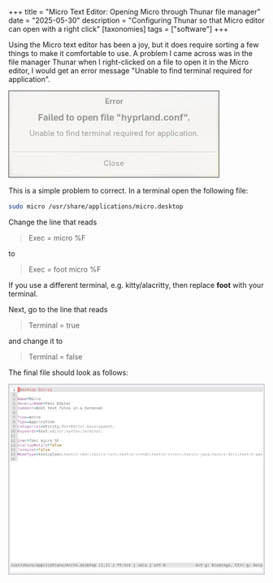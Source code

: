 +++
title = "Micro Text Editor: Opening Micro through Thunar file manager"
date = "2025-05-30"
description = "Configuring Thunar so that Micro editor can open with a right click" 
[taxonomies]
tags = ["software"]
+++

Using the Micro text editor has been a joy, but it does require sorting a few things to make it comfortable to use.  A problem I came across was in the file manager Thunar when I right-clicked on a file to open it in the Micro editor, I would get an error message "Unable to find terminal required for application".


![error message](micro-editor.webp)

This is a simple problem to correct.  In a terminal open the following file:

```bash
sudo micro /usr/share/applications/micro.desktop
```

Change the line that reads

> Exec = micro %F

to 

> Exec = foot micro %F

If you use a different terminal, e.g. kitty/alacritty, then replace **foot** with your terminal.

Next, go to the line that reads

> Terminal = true

and change it to 

> Terminal = false

The final file should look as follows:

![micro.desktop file](micro-desktop-file.webp)
